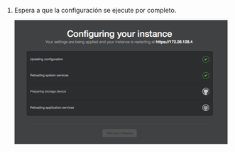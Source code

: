 1. Espera a que la configuración se ejecute por completo.

   ![Configurar tu instancia](/assets/images/enterprise/management-console/configuration-run.png)
